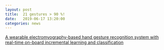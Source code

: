 ```yaml
---
layout: post
title:  21 gestures > 90 %!
date:   2019-06-17 13:20:00
categories: news
---
```


[A wearable electromyography-based hand gesture recognition system with real-time on-board incremental learning and classification](https://arxiv.org/ftp/arxiv/papers/1901/1901.00234.pdf)
